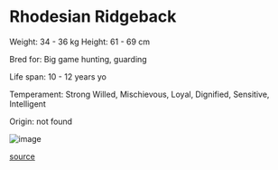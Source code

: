 # Rhodesian Ridgeback

Weight: 34 - 36 kg
Height: 61 - 69 cm

Bred for: Big game hunting, guarding

Life span: 10 - 12 years yo

Temperament: Strong Willed, Mischievous, Loyal, Dignified, Sensitive, Intelligent

Origin: not found

![image](https://cdn2.thedogapi.com/images/By9zNgqE7_1280.jpg)

[source](https://api.thedogapi.com/v1/breeds/209)
